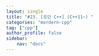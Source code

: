 ```yaml
---
layout: single
title: "#23. [모던 C++] (C++11~) "
categories: "mordern-cpp"
tag: ["cpp"]
author_profile: false
sidebar: 
    nav: "docs"
---
```




